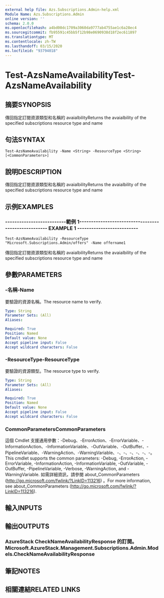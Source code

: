 ```yaml
---
external help file: Azs.Subscriptions.Admin-help.xml
Module Name: Azs.Subscriptions.Admin
online version: ''
schema: 2.0.0
ms.openlocfilehash: a4bd00dc1709a3060da9777ab4755ae1c6a28ec4
ms.sourcegitcommit: fb95591c45bb5f12b98e0690938d18f2ec611897
ms.translationtype: MT
ms.contentlocale: zh-TW
ms.lasthandoff: 03/15/2020
ms.locfileid: "93794018"
---
```

# <span data-ttu-id="40f28-101">Test-AzsNameAvailability</span><span class="sxs-lookup"><span data-stu-id="40f28-101">Test-AzsNameAvailability</span></span>

## <span data-ttu-id="40f28-102">摘要</span><span class="sxs-lookup"><span data-stu-id="40f28-102">SYNOPSIS</span></span>
<span data-ttu-id="40f28-103">傳回指定訂閱資源類型和名稱的 avaialbility</span><span class="sxs-lookup"><span data-stu-id="40f28-103">Returns the avaialbility of the specified subscriptions resource type and name</span></span>

## <span data-ttu-id="40f28-104">句法</span><span class="sxs-lookup"><span data-stu-id="40f28-104">SYNTAX</span></span>

```
Test-AzsNameAvailability -Name <String> -ResourceType <String> [<CommonParameters>]
```

## <span data-ttu-id="40f28-105">說明</span><span class="sxs-lookup"><span data-stu-id="40f28-105">DESCRIPTION</span></span>
<span data-ttu-id="40f28-106">傳回指定訂閱資源類型和名稱的 avaialbility</span><span class="sxs-lookup"><span data-stu-id="40f28-106">Returns the avaialbility of the specified subscriptions resource type and name</span></span>

## <span data-ttu-id="40f28-107">示例</span><span class="sxs-lookup"><span data-stu-id="40f28-107">EXAMPLES</span></span>

### <span data-ttu-id="40f28-108">--------------------------範例 1--------------------------</span><span class="sxs-lookup"><span data-stu-id="40f28-108">-------------------------- EXAMPLE 1 --------------------------</span></span>
```
Test-AzsNameAvailability -ResourceType "Microsoft.Subscriptions.Admin/offers" -Name offername1
```

<span data-ttu-id="40f28-109">傳回指定訂閱資源類型和名稱的 avaialbility</span><span class="sxs-lookup"><span data-stu-id="40f28-109">Returns the avaialbility of the specified subscriptions resource type and name</span></span>

## <span data-ttu-id="40f28-110">參數</span><span class="sxs-lookup"><span data-stu-id="40f28-110">PARAMETERS</span></span>

### <span data-ttu-id="40f28-111">-名稱</span><span class="sxs-lookup"><span data-stu-id="40f28-111">-Name</span></span>
<span data-ttu-id="40f28-112">要驗證的資源名稱。</span><span class="sxs-lookup"><span data-stu-id="40f28-112">The resource name to verify.</span></span>

```yaml
Type: String
Parameter Sets: (All)
Aliases: 

Required: True
Position: Named
Default value: None
Accept pipeline input: False
Accept wildcard characters: False
```

### <span data-ttu-id="40f28-113">-ResourceType</span><span class="sxs-lookup"><span data-stu-id="40f28-113">-ResourceType</span></span>
<span data-ttu-id="40f28-114">要驗證的資源類型。</span><span class="sxs-lookup"><span data-stu-id="40f28-114">The resource type to verify.</span></span>

```yaml
Type: String
Parameter Sets: (All)
Aliases: 

Required: True
Position: Named
Default value: None
Accept pipeline input: False
Accept wildcard characters: False
```

### <span data-ttu-id="40f28-115">CommonParameters</span><span class="sxs-lookup"><span data-stu-id="40f28-115">CommonParameters</span></span>
<span data-ttu-id="40f28-116">這個 Cmdlet 支援通用參數：-Debug、-ErrorAction、-ErrorVariable、-InformationAction、-InformationVariable、-OutVariable、-OutBuffer、-PipelineVariable、-WarningAction、-WarningVariable、-、-、-、-、-、-。</span><span class="sxs-lookup"><span data-stu-id="40f28-116">This cmdlet supports the common parameters: -Debug, -ErrorAction, -ErrorVariable, -InformationAction, -InformationVariable, -OutVariable, -OutBuffer, -PipelineVariable, -Verbose, -WarningAction, and -WarningVariable.</span></span> <span data-ttu-id="40f28-117">如需詳細資訊，請參閱 about_CommonParameters (http://go.microsoft.com/fwlink/?LinkID=113216) 。</span><span class="sxs-lookup"><span data-stu-id="40f28-117">For more information, see about_CommonParameters (http://go.microsoft.com/fwlink/?LinkID=113216).</span></span>

## <span data-ttu-id="40f28-118">輸入</span><span class="sxs-lookup"><span data-stu-id="40f28-118">INPUTS</span></span>

## <span data-ttu-id="40f28-119">輸出</span><span class="sxs-lookup"><span data-stu-id="40f28-119">OUTPUTS</span></span>

### <span data-ttu-id="40f28-120">AzureStack CheckNameAvailabilityResponse 的訂閱。</span><span class="sxs-lookup"><span data-stu-id="40f28-120">Microsoft.AzureStack.Management.Subscriptions.Admin.Models.CheckNameAvailabilityResponse</span></span>

## <span data-ttu-id="40f28-121">筆記</span><span class="sxs-lookup"><span data-stu-id="40f28-121">NOTES</span></span>

## <span data-ttu-id="40f28-122">相關連結</span><span class="sxs-lookup"><span data-stu-id="40f28-122">RELATED LINKS</span></span>

